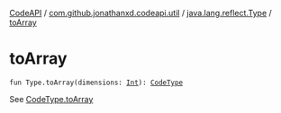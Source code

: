 [CodeAPI](../../index.md) / [com.github.jonathanxd.codeapi.util](../index.md) / [java.lang.reflect.Type](index.md) / [toArray](.)

# toArray

`fun Type.toArray(dimensions: `[`Int`](https://kotlinlang.org/api/latest/jvm/stdlib/kotlin/-int/index.html)`): `[`CodeType`](../../com.github.jonathanxd.codeapi.type/-code-type/index.md)

See [CodeType.toArray](../../com.github.jonathanxd.codeapi.type/-code-type/to-array.md)

